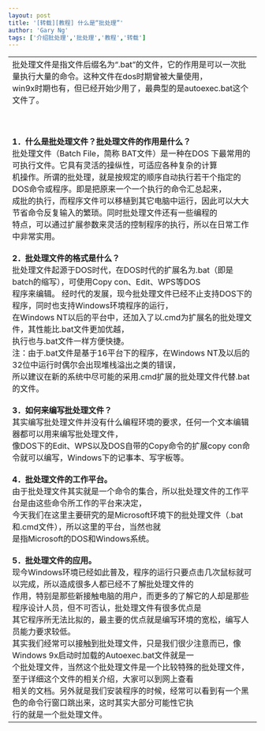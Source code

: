 ```yaml
---
layout: post
title: '[转载][教程] 什么是“批处理”'
author: 'Gary Ng'
tags: ['介绍批处理','批处理','教程','转载']
---
```


  
<table>
<tbody>
<tr class="odd">
<td align="left">批处理文件是指文件后缀名为“.bat”的文件，它的作用是可以一次批量执行大量的命令。这种文件在dos时期曾被大量使用，<br /> win9x时期也有，但已经开始少用了，最典型的是autoexec.bat这个文件了。 <br /><br /><br /><br /> <strong>1．什么是批处理文件？批处理文件的作用是什么？ </strong><br /> 批处理文件（Batch File，简称 BAT文件）是一种在DOS 下最常用的可执行文件。它具有灵活的操纵性，可适应各种复杂的计算<br /> 机操作。所谓的批处理，就是按规定的顺序自动执行若干个指定的DOS命令或程序。即是把原来一个一个执行的命令汇总起来，<br /> 成批的执行，而程序文件可以移植到其它电脑中运行，因此可以大大节省命令反复输入的繁琐。同时批处理文件还有一些编程的<br /> 特点，可以通过扩展参数来灵活的控制程序的执行，所以在日常工作中非常实用。 <br /><br /> <strong>2．批处理文件的格式是什么？ </strong><br /> 批处理文件起源于DOS时代，在DOS时代的扩展名为.bat（即是batch的缩写），可使用Copy con、Edit、WPS等DOS<br /> 程序来编辑。 经时代的发展，现今批处理文件已经不止支持DOS下的程序，同时也支持Windows环境程序的运行，<br /> 在Windows NT以后的平台中，还加入了以.cmd为扩展名的批处理文件，其性能比.bat文件更加优越，<br /> 执行也与.bat文件一样方便快捷。 <br /> 注：由于.bat文件是基于16平台下的程序，在Windows NT及以后的32位中运行时偶尔会出现堆栈溢出之类的错误，<br /> 所以建议在新的系统中尽可能的采用.cmd扩展的批处理文件代替.bat的文件。 <br /><br /> <strong>3．如何来编写批处理文件？ </strong><br /> 其实编写批处理文件并没有什么编程环境的要求，任何一个文本编辑器都可以用来编写批处理文件，<br /> 像DOS下的Edit、WPS以及DOS自带的Copy命令的扩展copy con命令就可以编写，Windows下的记事本、写字板等。 <br /><br /> <strong>4．批处理文件的工作平台。 </strong><br /> 由于批处理文件其实就是一个命令的集合，所以批处理文件的工作平台是由这些命令所工作的平台来决定，<br /> 今天我们在这里主要研究的是Microsoft环境下的批处理文件（.bat和.cmd文件），所以这里的平台，当然也就<br /> 是指Microsoft的DOS和Windows系统。 <br /><br /> <strong>5．批处理文件的应用。 </strong><br /> 现今Windows环境已经如此普及，程序的运行只要点击几次鼠标就可以完成，所以造成很多人都已经不了解批处理文件的<br /> 作用，特别是那些新接触电脑的用户，而更多的了解它的人却是那些程序设计人员，但不可否认，批处理文件有很多优点是<br /> 其它程序所无法比拟的，最主要的优点就是编写环境的宽松，编写人员能力要求较低。 <br /> 其实我们经常可以接触到批处理文件，只是我们很少注意而已，像Windows 9x启动时加载的Autoexec.bat文件就是一<br /> 个批处理文件，当然这个批处理文件是一个比较特殊的批处理文件，至于详细这个文件的相关介绍，大家可以到网上查看<br /> 相关的文档。另外就是我们安装程序的时候，经常可以看到有一个黑色的命令行窗口跳出来，这时其实大部分可能性它执<br /> 行的就是一个批处理文件。</td>
</tr>
</tbody>
</table>


